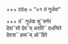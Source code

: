 +++
title = "०१ तं गूर्धया"

+++
तं᳓ गूर्धया सु᳓वर्णरं  
देवा᳓सो देव᳓म् अरतिं᳓ दधन्विरे  
देवत्रा᳓ हव्य᳓म् ओ᳓हिरे